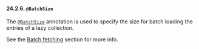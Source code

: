 #### 24.2.6. `@BatchSize`

<div class="paragraph">

The [`@BatchSize`](https://docs.jboss.org/hibernate/orm/5.2/javadocs/org/hibernate/annotations/BatchSize.html) annotation is used to specify the size for batch loading the entries of a lazy collection.

</div>
<div class="paragraph">

See the [Batch fetching](#fetching-batch) section for more info.

</div>
</div>
<div class="sect3">
